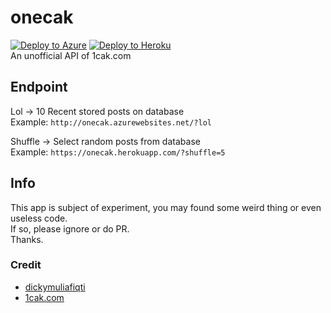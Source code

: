 # onecak

[![Deploy to Azure](https://github.com/dickymuliafiqri/onecak/actions/workflows/azure.yml/badge.svg)](https://github.com/dickymuliafiqri/onecak/actions/workflows/azure.yml)
[![Deploy to Heroku](https://github.com/dickymuliafiqri/onecak/actions/workflows/heroku.yml/badge.svg)](https://github.com/dickymuliafiqri/onecak/actions/workflows/heroku.yml)  
An unofficial API of 1cak.com  

## Endpoint

Lol -> 10 Recent stored posts on database  
Example: ```http://onecak.azurewebsites.net/?lol```

Shuffle -> Select random posts from database  
Example: ```https://onecak.herokuapp.com/?shuffle=5```

## Info

This app is subject of experiment, you may found some weird thing or even useless code.  
If so, please ignore or do PR.  
Thanks.  

### Credit

- [dickymuliafiqti](https://github.com/dickymuliafiqri)
- [1cak.com](https://1cak.com)
